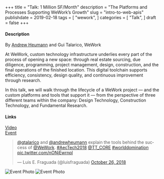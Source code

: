 +++
title = "Talk: 1 Million SF/Month"
description = "The Platforms and Processes Supporting WeWork’s Growth"
slug = "intro-to-web-apis"
publishdate = 2019-02-18
tags = [
    "wework",
]
categories = [
    "Talk",
]
draft = false
+++

#### Description

By [Andrew Heumann](http://andrewheumann.com) and Gui Talarico, WeWork

At WeWork, custom technology infrastructure underlies every part of the process of opening a new space: through real estate sourcing, due diligence, programming, project management, design, construction, and the final operations of the finished location. This digital toolchain supports efficiency, consistency, design quality, and continuous improvement through research.

In this talk, we will walk through the lifecycle of a WeWork project — and the custom platforms and tools that support it —  from the perspective of three different teams within the company: Design Technology, Construction Technology, and Fundamental Research.


#### Links

<div class="links">
    <i class="fas fa-video"></i>
    <a href="https://youtu.be/Qbdt8kMj2Eo?t=90">Video</a>
    <br>
    <i class="fas fa-link"></i>
    <a href="http://core.thorntontomasetti.com/aec-tech-2018/aec-tech-2018-speakers/nearly-1-million-sfmonth-the-platforms-and-processes-supporting-weworks-growth/">Event</a>
</div>


<blockquote class="twitter-tweet" data-lang="en"><p lang="en" dir="ltr"><a href="https://twitter.com/gtalarico?ref_src=twsrc%5Etfw">@gtalarico</a> and <a href="https://twitter.com/andrewheumann?ref_src=twsrc%5Etfw">@andrewheumann</a> explain the tools behind the success of <a href="https://twitter.com/WeWork?ref_src=twsrc%5Etfw">@WeWork</a>.  <a href="https://twitter.com/hashtag/AecTech2018?src=hash&amp;ref_src=twsrc%5Etfw">#AecTech2018</a> <a href="https://twitter.com/TT_CORE?ref_src=twsrc%5Etfw">@TT_CORE</a> <a href="https://twitter.com/hashtag/worlddomination?src=hash&amp;ref_src=twsrc%5Etfw">#worlddomination</a> <a href="https://t.co/nONjEwrnpl">pic.twitter.com/nONjEwrnpl</a></p>&mdash; Luis E. Fraguada (@luisfraguada) <a href="https://twitter.com/luisfraguada/status/1055849584885448706?ref_src=twsrc%5Etfw">October 26, 2018</a></blockquote>
<script async src="https://platform.twitter.com/widgets.js" charset="utf-8"></script>


![Event Photo](/img/aec-1-million.jpg)
![Event Photo](/img/aec-1-million-2.jpg)
